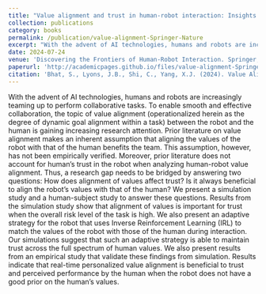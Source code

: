 ```yaml
---
title: "Value alignment and trust in human-robot interaction: Insights from simulation and user study"
collection: publications
category: books
permalink: /publication/value-alignment-Springer-Nature
excerpt: "With the advent of AI technologies, humans and robots are increasingly teaming up to perform collaborative tasks. To enable smooth and effective collaboration, the topic of value alignment (operationalized herein as the degree of dynamic goal alignment within a task) between the robot and the human is gaining increasing research attention. Prior literature on value alignment makes an inherent assumption that aligning the values of the robot with that of the human benefits the team. This assumption, however..."
date: 2024-07-24
venue: 'Discovering the Frontiers of Human-Robot Interaction. Springer, Cham.'
paperurl: 'http://academicpages.github.io/files/value-alignment-Springer-Nature.pdf'
citation: 'Bhat, S., Lyons, J.B., Shi, C., Yang, X.J. (2024). Value Alignment and Trust in Human-Robot Interaction: Insights from Simulation and User Study. In: Vinjamuri, R. (eds) Discovering the Frontiers of Human-Robot Interaction. Springer, Cham. https://doi.org/10.1007/978-3-031-66656-8_3'
---
```


With the advent of AI technologies, humans and robots are increasingly teaming up to perform collaborative tasks. To enable smooth and effective collaboration, the topic of value alignment (operationalized herein as the degree of dynamic goal alignment within a task) between the robot and the human is gaining increasing research attention. Prior literature on value alignment makes an inherent assumption that aligning the values of the robot with that of the human benefits the team. This assumption, however, has not been empirically verified. Moreover, prior literature does not account for human’s trust in the robot when analyzing human-robot value alignment. Thus, a research gap needs to be bridged by answering two questions: How does alignment of values affect trust? Is it always beneficial to align the robot’s values with that of the human? We present a simulation study and a human-subject study to answer these questions. Results from the simulation study show that alignment of values is important for trust when the overall risk level of the task is high. We also present an adaptive strategy for the robot that uses Inverse Reinforcement Learning (IRL) to match the values of the robot with those of the human during interaction. Our simulations suggest that such an adaptive strategy is able to maintain trust across the full spectrum of human values. We also present results from an empirical study that validate these findings from simulation. Results indicate that real-time personalized value alignment is beneficial to trust and perceived performance by the human when the robot does not have a good prior on the human’s values.